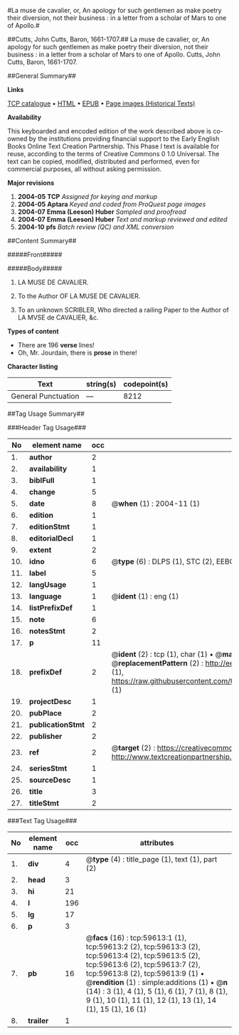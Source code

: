 #La muse de cavalier, or, An apology for such gentlemen as make poetry their diversion, not their business : in a letter from a scholar of Mars to one of Apollo.#

##Cutts, John Cutts, Baron, 1661-1707.##
La muse de cavalier, or, An apology for such gentlemen as make poetry their diversion, not their business : in a letter from a scholar of Mars to one of Apollo.
Cutts, John Cutts, Baron, 1661-1707.

##General Summary##

**Links**

[TCP catalogue](http://www.ota.ox.ac.uk/tcp/)  • 
[HTML](http://tei.it.ox.ac.uk/tcp/Texts-HTML/free/A35/A35523.html)  • 
[EPUB](http://tei.it.ox.ac.uk/tcp/Texts-EPUB/free/A35/A35523.epub) • 
[Page images (Historical Texts)](https://data.historicaltexts.jisc.ac.uk/view?pubId=eebo-12329397e&pageId=eebo-12329397e-59613-1)

**Availability**

This keyboarded and encoded edition of the
	       work described above is co-owned by the institutions
	       providing financial support to the Early English Books
	       Online Text Creation Partnership. This Phase I text is
	       available for reuse, according to the terms of Creative
	       Commons 0 1.0 Universal. The text can be copied,
	       modified, distributed and performed, even for
	       commercial purposes, all without asking permission.

**Major revisions**

1. __2004-05__ __TCP__ *Assigned for keying and markup*
1. __2004-05__ __Aptara__ *Keyed and coded from ProQuest page images*
1. __2004-07__ __Emma (Leeson) Huber__ *Sampled and proofread*
1. __2004-07__ __Emma (Leeson) Huber__ *Text and markup reviewed and edited*
1. __2004-10__ __pfs__ *Batch review (QC) and XML conversion*

##Content Summary##

#####Front#####

#####Body#####

1. LA MUSE
DE
CAVALIER.

1. To the Author
OF
LA MUSE
DE
CAVALIER.

1. To an unknown SCRIBLER, Who
directed a railing Paper to the Author of
LA MVSE de CAVALIER, &c.

**Types of content**

  * There are 196 **verse** lines!
  * Oh, Mr. Jourdain, there is **prose** in there!

**Character listing**


|Text|string(s)|codepoint(s)|
|---|---|---|
|General Punctuation|—|8212|

##Tag Usage Summary##

###Header Tag Usage###

|No|element name|occ|attributes|
|---|---|---|---|
|1.|__author__|2||
|2.|__availability__|1||
|3.|__biblFull__|1||
|4.|__change__|5||
|5.|__date__|8| @__when__ (1) : 2004-11 (1)|
|6.|__edition__|1||
|7.|__editionStmt__|1||
|8.|__editorialDecl__|1||
|9.|__extent__|2||
|10.|__idno__|6| @__type__ (6) : DLPS (1), STC (2), EEBO-CITATION (1), OCLC (1), VID (1)|
|11.|__label__|5||
|12.|__langUsage__|1||
|13.|__language__|1| @__ident__ (1) : eng (1)|
|14.|__listPrefixDef__|1||
|15.|__note__|6||
|16.|__notesStmt__|2||
|17.|__p__|11||
|18.|__prefixDef__|2| @__ident__ (2) : tcp (1), char (1)  •  @__matchPattern__ (2) : ([0-9\-]+):([0-9IVX]+) (1), (.+) (1)  •  @__replacementPattern__ (2) : http://eebo.chadwyck.com/downloadtiff?vid=$1&page=$2 (1), https://raw.githubusercontent.com/textcreationpartnership/Texts/master/tcpchars.xml#$1 (1)|
|19.|__projectDesc__|1||
|20.|__pubPlace__|2||
|21.|__publicationStmt__|2||
|22.|__publisher__|2||
|23.|__ref__|2| @__target__ (2) : https://creativecommons.org/publicdomain/zero/1.0/ (1), http://www.textcreationpartnership.org/docs/. (1)|
|24.|__seriesStmt__|1||
|25.|__sourceDesc__|1||
|26.|__title__|3||
|27.|__titleStmt__|2||


###Text Tag Usage###

|No|element name|occ|attributes|
|---|---|---|---|
|1.|__div__|4| @__type__ (4) : title_page (1), text (1), part (2)|
|2.|__head__|3||
|3.|__hi__|21||
|4.|__l__|196||
|5.|__lg__|17||
|6.|__p__|3||
|7.|__pb__|16| @__facs__ (16) : tcp:59613:1 (1), tcp:59613:2 (2), tcp:59613:3 (2), tcp:59613:4 (2), tcp:59613:5 (2), tcp:59613:6 (2), tcp:59613:7 (2), tcp:59613:8 (2), tcp:59613:9 (1)  •  @__rendition__ (1) : simple:additions (1)  •  @__n__ (14) : 3 (1), 4 (1), 5 (1), 6 (1), 7 (1), 8 (1), 9 (1), 10 (1), 11 (1), 12 (1), 13 (1), 14 (1), 15 (1), 16 (1)|
|8.|__trailer__|1||
